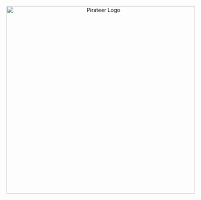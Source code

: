 <p align="center">
  <img alt="Pirateer Logo" width="500" height="500" src="https://user-images.githubusercontent.com/18738486/54312279-e62e5b80-45ac-11e9-9467-47aa61b82f23.png">
</p>